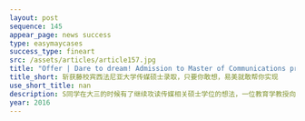 ```yaml
---
layout: post
sequence: 145
appear_page: news success
type: easymaycases
success_type: fineart
src: /assets/articles/article157.jpg
title: "Offer | Dare to dream! Admission to Master of Communications program at the University of Pennsylvania "
title_short: 斩获藤校宾西法尼亚大学传媒硕士录取，只要你敢想，易美就敢帮你实现
use_short_title: nan
description: S同学在大三的时候有了继续攻读传媒相关硕士学位的想法，一位教育学教授向她推荐了宾夕法尼亚大学的传媒硕士项目。S同学在签约易美时直言：老师向我推荐宾大的时候，我又惊喜又惊慌。宾大可是常春藤，我完全不敢想象的。
year: 2016
---
```


